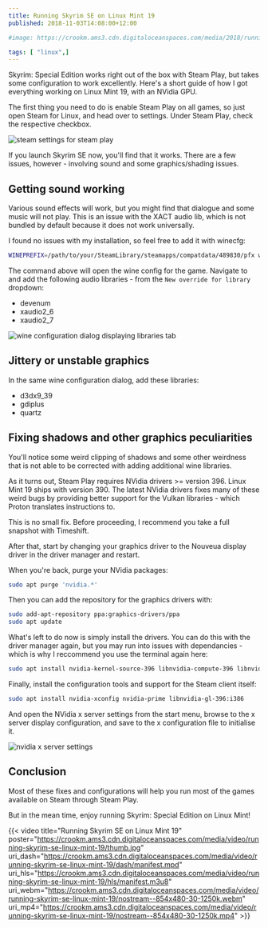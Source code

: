 ```yaml
---
title: Running Skyrim SE on Linux Mint 19
published: 2018-11-03T14:08:00+12:00

#image: https://crookm.ams3.cdn.digitaloceanspaces.com/media/2018/running-skyrim-se-linux-mint-19--8a23a7fd-e4a6-4574-87c6-7549fba20711.png

tags: [ "linux",]
---
```


Skyrim: Special Edition works right out of the box with Steam Play, but takes some configuration to work excellently. Here's a short guide of how I got everything working on Linux Mint 19, with an NVidia GPU.

The first thing you need to do is enable Steam Play on all games, so just open Steam for Linux, and head over to settings. Under Steam Play, check the respective checkbox.

![steam settings for steam play](https://crookm.ams3.cdn.digitaloceanspaces.com/media/2018/running-skyrim-se-linux-mint-19--85ce8de9-4e9d-4aa1-8eb3-2a655d3fbaaa.png)

If you launch Skyrim SE now, you'll find that it works. There are a few issues, however - involving sound and some graphics/shading issues.

## Getting sound working
Various sound effects will work, but you might find that dialogue and some music will not play. This is an issue with the XACT audio lib, which is not bundled by default because it does not work universally.

I found no issues with my installation, so feel free to add it with winecfg:

```sh
WINEPREFIX=/path/to/your/SteamLibrary/steamapps/compatdata/489830/pfx winecfg
```

The command above will open the wine config for the game. Navigate to and add the following audio libraries - from the `New override for library` dropdown:

* devenum
* xaudio2_6
* xaudio2_7

![wine configuration dialog displaying libraries tab](https://crookm.ams3.cdn.digitaloceanspaces.com/media/2018/running-skyrim-se-linux-mint-19--6d1a7b9c-df90-4f1a-a86f-41ffb634d3f3.png)

## Jittery or unstable graphics
In the same wine configuration dialog, add these libraries:

* d3dx9_39
* gdiplus
* quartz

## Fixing shadows and other graphics peculiarities
You'll notice some weird clipping of shadows and some other weirdness that is not able to be corrected with adding additional wine libraries.

As it turns out, Steam Play requires NVidia drivers >= version 396. Linux Mint 19 ships with version 390. The latest NVidia drivers fixes many of these weird bugs by providing better support for the Vulkan libraries - which Proton translates instructions to.

This is no small fix. Before proceeding, I recommend you take a full snapshot with Timeshift.

After that, start by changing your graphics driver to the Nouveua display driver in the driver manager and restart.

When you're back, purge your NVidia packages:

```sh
sudo apt purge 'nvidia.*'
```

Then you can add the repository for the graphics drivers with:

```sh
sudo add-apt-repository ppa:graphics-drivers/ppa
sudo apt update
```

What's left to do now is simply install the drivers. You can do this with the driver manager again, but you may run into issues with dependancies - which is why I reccommend you use the terminal again here:

```sh
sudo apt install nvidia-kernel-source-396 libnvidia-compute-396 libnvidia-decode-396 libnvidia-encode-396 nvidia-driver-396
```

Finally, install the configuration tools and support for the Steam client itself:

```sh
sudo apt install nvidia-xconfig nvidia-prime libnvidia-gl-396:i386
```

And open the NVidia x server settings from the start menu, browse to the x server display configuration, and save to the x configuration file to initialise it.

![nvidia x server settings](https://crookm.ams3.cdn.digitaloceanspaces.com/media/2018/running-skyrim-se-linux-mint-19--05426d89-8f73-4a9c-b4f6-96ed5d2a57f5.png)


## Conclusion
Most of these fixes and configurations will help you run most of the games available on Steam through Steam Play.

But in the mean time, enjoy running Skyrim: Special Edition on Linux Mint!

{{< video
title="Running Skyrim SE on Linux Mint 19"
poster="https://crookm.ams3.cdn.digitaloceanspaces.com/media/video/running-skyrim-se-linux-mint-19/thumb.jpg" 
uri_dash="https://crookm.ams3.cdn.digitaloceanspaces.com/media/video/running-skyrim-se-linux-mint-19/dash/manifest.mpd"
uri_hls="https://crookm.ams3.cdn.digitaloceanspaces.com/media/video/running-skyrim-se-linux-mint-19/hls/manifest.m3u8"
uri_webm="https://crookm.ams3.cdn.digitaloceanspaces.com/media/video/running-skyrim-se-linux-mint-19/nostream--854x480-30-1250k.webm"
uri_mp4="https://crookm.ams3.cdn.digitaloceanspaces.com/media/video/running-skyrim-se-linux-mint-19/nostream--854x480-30-1250k.mp4" >}}

